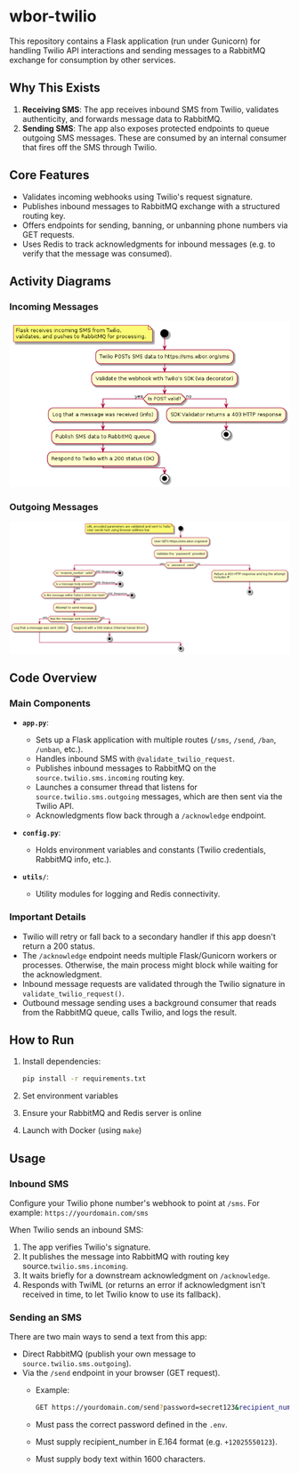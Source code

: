 # wbor-twilio

This repository contains a Flask application (run under Gunicorn) for handling Twilio API interactions and sending messages to a RabbitMQ exchange for consumption by other services.

## Why This Exists

1. **Receiving SMS**: The app receives inbound SMS from Twilio, validates authenticity, and forwards message data to RabbitMQ.  
2. **Sending SMS**: The app also exposes protected endpoints to queue outgoing SMS messages. These are consumed by an internal consumer that fires off the SMS through Twilio.

## Core Features

- Validates incoming webhooks using Twilio's request signature.
- Publishes inbound messages to RabbitMQ exchange with a structured routing key.
- Offers endpoints for sending, banning, or unbanning phone numbers via GET requests.
- Uses Redis to track acknowledgments for inbound messages (e.g. to verify that the message was consumed).

## Activity Diagrams

### Incoming Messages

![Incoming messages activity diagram](/diagrams/png/Inbound%20Messages.png)

### Outgoing Messages

![Incoming messages activity diagram](/diagrams/png/Outbound%20Messages.png)

## Code Overview

### Main Components

- **`app.py`**:  
  - Sets up a Flask application with multiple routes (`/sms`, `/send`, `/ban`, `/unban`, etc.).  
  - Handles inbound SMS with `@validate_twilio_request`.  
  - Publishes inbound messages to RabbitMQ on the `source.twilio.sms.incoming` routing key.  
  - Launches a consumer thread that listens for `source.twilio.sms.outgoing` messages, which are then sent via the Twilio API.  
  - Acknowledgments flow back through a `/acknowledge` endpoint.

- **`config.py`**:  
  - Holds environment variables and constants (Twilio credentials, RabbitMQ info, etc.).

- **`utils/`**:  
  - Utility modules for logging and Redis connectivity.  

### Important Details

- Twilio will retry or fall back to a secondary handler if this app doesn't return a 200 status.  
- The `/acknowledge` endpoint needs multiple Flask/Gunicorn workers or processes. Otherwise, the main process might block while waiting for the acknowledgment.  
- Inbound message requests are validated through the Twilio signature in `validate_twilio_request()`.  
- Outbound message sending uses a background consumer that reads from the RabbitMQ queue, calls Twilio, and logs the result.

## How to Run

1. Install dependencies:  

   ```bash
   pip install -r requirements.txt
   ```

2. Set environment variables
3. Ensure your RabbitMQ and Redis server is online
4. Launch with Docker (using `make`)

## Usage

### Inbound SMS

Configure your Twilio phone number's webhook to point at `/sms`. For example: `https://yourdomain.com/sms`

When Twilio sends an inbound SMS:

 1. The app verifies Twilio's signature.
 2. It publishes the message into RabbitMQ with routing key source.`twilio.sms.incoming`.
 3. It waits briefly for a downstream acknowledgment on `/acknowledge`.
 4. Responds with TwiML (or returns an error if acknowledgment isn't received in time, to let Twilio know to use its fallback).

### Sending an SMS

There are two main ways to send a text from this app:

- Direct RabbitMQ (publish your own message to `source.twilio.sms.outgoing`).
- Via the `/send` endpoint in your browser (GET request).
  - Example:

    ```bash
    GET https://yourdomain.com/send?password=secret123&recipient_number=%2B12025550123&body=Hello+WBOR
    ```

  - Must pass the correct password defined in the `.env`.
  - Must supply recipient_number in E.164 format (e.g. `+12025550123`).
  - Must supply body text within 1600 characters.

